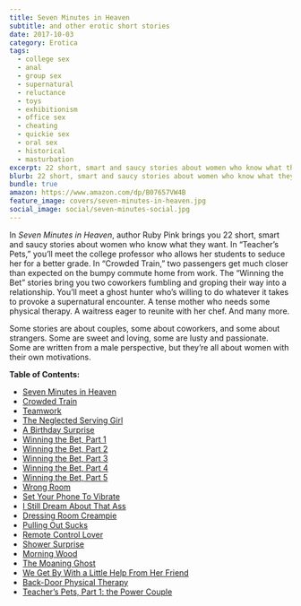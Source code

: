```yaml
---
title: Seven Minutes in Heaven
subtitle: and other erotic short stories
date: 2017-10-03
category: Erotica
tags:
  - college sex
  - anal
  - group sex
  - supernatural
  - reluctance
  - toys
  - exhibitionism
  - office sex
  - cheating
  - quickie sex
  - oral sex
  - historical
  - masturbation
excerpt: 22 short, smart and saucy stories about women who know what they want.
blurb: 22 short, smart and saucy stories about women who know what they want.
bundle: true
amazon: https://www.amazon.com/dp/B07657VW4B
feature_image: covers/seven-minutes-in-heaven.jpg
social_image: social/seven-minutes-social.jpg
---
```


In _Seven Minutes in Heaven_, author Ruby Pink brings you 22 short, smart and saucy stories about women who know what they want. In “Teacher’s Pets,” you’ll meet the college professor who allows her students to seduce her for a better grade. In “Crowded Train,” two passengers get much closer than expected on the bumpy commute home from work. The “Winning the Bet” stories bring you two coworkers fumbling and groping their way into a relationship. You’ll meet a ghost hunter who’s willing to do whatever it takes to provoke a supernatural encounter. A tense mother who needs some physical therapy. A waitress eager to reunite with her chef. And many more.

Some stories are about couples, some about coworkers, and some about strangers. Some are sweet and loving, some are lusty and passionate. Some are written from a male perspective, but they’re all about women with their own motivations.

**Table of Contents:**

- [Seven Minutes in Heaven](/shorts/seven-minutes-in-heaven/)
- [Crowded Train](/shorts/crowded-train/)
- [Teamwork](/shorts/teamwork/)
- [The Neglected Serving Girl](/shorts/neglected-serving-girl/)
- [A Birthday Surprise](/shorts/birthday-surprise/)
- [Winning the Bet, Part 1](/shorts/winning-the-bet/1-show-me/)
- [Winning the Bet, Part 2](/shorts/winning-the-bet/2-took-you-long-enough/)
- [Winning the Bet, Part 3](/shorts/winning-the-bet/3-caught-in-the-act/)
- [Winning the Bet, Part 4](/shorts/winning-the-bet/4-at-the-movies/)
- [Winning the Bet, Part 5](/shorts/winning-the-bet/5-a-week-of-teasing/)
- [Wrong Room](/shorts/wrong-room/)
- [Set Your Phone To Vibrate](/shorts/set-your-phone-to-vibrate/)
- [I Still Dream About That Ass](/shorts/i-still-dream-about-that-ass/)
- [Dressing Room Creampie](/shorts/dressing-room-creampie/)
- [Pulling Out Sucks](/shorts/pulling-out-sucks/)
- [Remote Control Lover](/shorts/remote-control-lover/)
- [Shower Surprise](/shorts/shower-surprise/)
- [Morning Wood](/shorts/morning-wood/)
- [The Moaning Ghost](/shorts/moaning-ghost/)
- [We Get By With a Little Help From Her Friend](/shorts/we-get-by-with-a-little-help-from-her-friend/)
- [Back-Door Physical Therapy](/shorts/back-door-physical-therapy/)
- [Teacher’s Pets, Part 1: the Power Couple](/shorts/teachers-pets/1-power-couple/)
